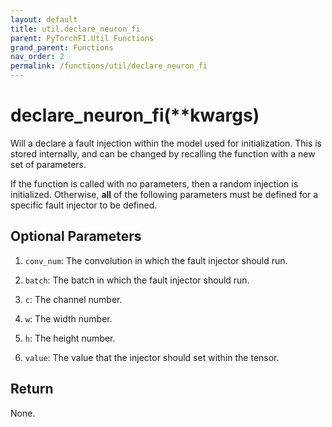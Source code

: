 ```yaml
---
layout: default
title: util.declare_neuron_fi
parent: PyTorchFI.Util Functions
grand_parent: Functions
nav_order: 2
permalink: /functions/util/declare_neuron_fi
---
```


# declare_neuron_fi(\*\*kwargs)

Will a declare a fault injection within the model used for initialization. This is stored internally, and can be changed by recalling the function with a new set of parameters.

If the function is called with no parameters, then a random injection is initialized. Otherwise, **all** of the following parameters must be defined for a specific fault injector to be defined.

## Optional Parameters

1. `conv_num`: The convolution in which the fault injector should run.

2. `batch`: The batch in which the fault injector should run.

3. `c`: The channel number.

4. `w`: The width number.

5. `h`: The height number.

6. `value`: The value that the injector should set within the tensor.

## Return

None.
